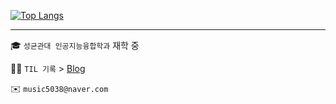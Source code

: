 [![Top Langs](https://github-readme-stats.vercel.app/api/top-langs/?username=denev6&layout=compact)](https://github.com/denev6/github-readme-stats)

---
  🎓 `성균관대 인공지능융합학과` 재학 중  
  
  👨‍💻 `TIL 기록` > [Blog](https://denev6.tistory.com/)  
  
  ✉️ `music5038@naver.com`  
  
